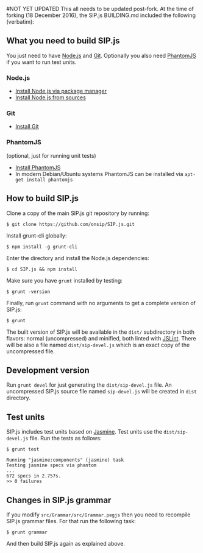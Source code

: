 #NOT YET UPDATED
This all needs to be updated post-fork. At the time of forking (18 December 2016), the SIP.js BUILDING.md included the following (verbatim):

## What you need to build SIP.js

You just need to have [Node.js](http://nodejs.org/) and [Git](http://git-scm.com/). Optionally you also need [PhantomJS](http://phantomjs.org/) if you want to run test units.


### Node.js

* [Install Node.js via package manager](https://github.com/joyent/node/wiki/Installing-Node.js-via-package-manager)
* [Install Node.js from sources](http://nodejs.org)

### Git

* [Install Git](http://git-scm.com/book/en/Getting-Started-Installing-Git)


### PhantomJS

(optional, just for running unit tests)

* [Install PhantomJS](http://phantomjs.org/download.html)
* In modern Debian/Ubuntu systems PhantomJS can be installed via `apt-get install phantomjs`


## How to build SIP.js

Clone a copy of the main SIP.js git repository by running:
```
$ git clone https://github.com/onsip/SIP.js.git
```

Install grunt-cli globally:
```
$ npm install -g grunt-cli
```

Enter the directory and install the Node.js dependencies:
```
$ cd SIP.js && npm install
```

Make sure you have `grunt` installed by testing:
```
$ grunt -version
```

Finally, run `grunt` command with no arguments to get a complete version of SIP.js:
```
$ grunt
```

The built version of SIP.js will be available in the `dist/` subdirectory in both flavors: normal (uncompressed)  and minified, both linted with [JSLint](http://jslint.com/). There will be also a file named `dist/sip-devel.js` which is an exact copy of the uncompressed file.


## Development version

Run `grunt devel` for just generating the `dist/sip-devel.js` file. An uncompressed SIP.js source file named `sip-devel.js` will be created in `dist` directory.


## Test units

SIP.js includes test units based on [Jasmine](http://pivotal.github.io/jasmine/). Test units use the `dist/sip-devel.js` file. Run the tests as follows:
```
$ grunt test

Running "jasmine:components" (jasmine) task
Testing jasmine specs via phantom
...
672 specs in 2.757s.
>> 0 failures
```

## Changes in SIP.js grammar

If you modify `src/Grammar/src/Grammar.pegjs` then you need to recompile SIP.js grammar files. For that run the following task:
```
$ grunt grammar
```
And then build SIP.js again as explained above.
